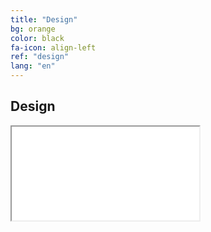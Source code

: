 ```yaml
---
title: "Design"
bg: orange
color: black
fa-icon: align-left
ref: "design"
lang: "en"
---
```



## Design

<div class="icontain">
  <iframe src="//www.youtube.com/embed/UEkLXGkPehc" allowfullscreen></iframe>
</div>

